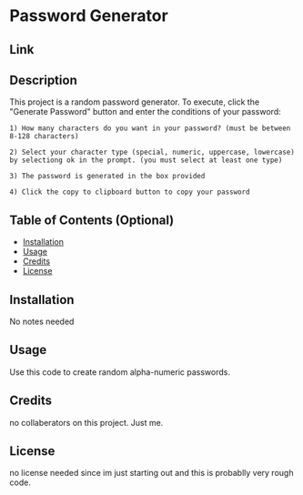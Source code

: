 # Password Generator

## Link



## Description 

This project is a random password generator.  To execute, click the "Generate Password" button and enter the conditions of your password:

    1) How many characters do you want in your password? (must be between 8-128 characters)

    2) Select your character type (special, numeric, uppercase, lowercase) by selectiong ok in the prompt. (you must select at least one type)

    3) The password is generated in the box provided

    4) Click the copy to clipboard button to copy your password




## Table of Contents (Optional)


* [Installation](#installation)
* [Usage](#usage)
* [Credits](#credits)
* [License](#license)


## Installation

No notes needed


## Usage 

Use this code to create random alpha-numeric passwords.


## Credits

no collaberators on this project.  Just me.



## License

no license needed since im just starting out and this is probablly very rough code.




